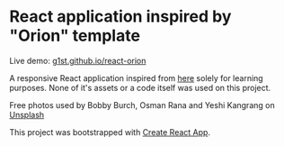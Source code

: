 # React application inspired by "Orion" template

Live demo: [g1st.github.io/react-orion](https://g1st.github.io/react-orion)

A responsive React application inspired from [here](https://www.free-css.com/free-css-templates/page223/orion) solely for learning purposes. None of it's assets or a code itself was used on this project.

Free photos used by Bobby Burch, Osman Rana and Yeshi Kangrang on [Unsplash](https://unsplash.com)

This project was bootstrapped with [Create React App](https://github.com/facebookincubator/create-react-app).

